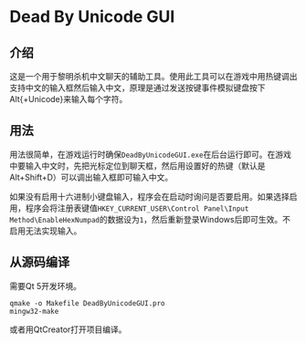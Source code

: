 # Dead By Unicode GUI

## 介绍

这是一个用于黎明杀机中文聊天的辅助工具。使用此工具可以在游戏中用热键调出支持中文的输入框然后输入中文，原理是通过发送按键事件模拟键盘按下Alt{+Unicode}来输入每个字符。

## 用法

用法很简单，在游戏运行时确保`DeadByUnicodeGUI.exe`在后台运行即可。在游戏中要输入中文时，先把光标定位到聊天框，然后用设置好的热键（默认是Alt+Shift+D）可以调出输入框即可输入中文。

如果没有启用十六进制小键盘输入，程序会在启动时询问是否要启用。如果选择启用，程序会将注册表键值`HKEY_CURRENT_USER\Control Panel\Input Method\EnableHexNumpad`的数据设为`1`，然后重新登录Windows后即可生效。不启用无法实现输入。

## 从源码编译

需要Qt 5开发环境。

```
qmake -o Makefile DeadByUnicodeGUI.pro
mingw32-make
```

或者用QtCreator打开项目编译。